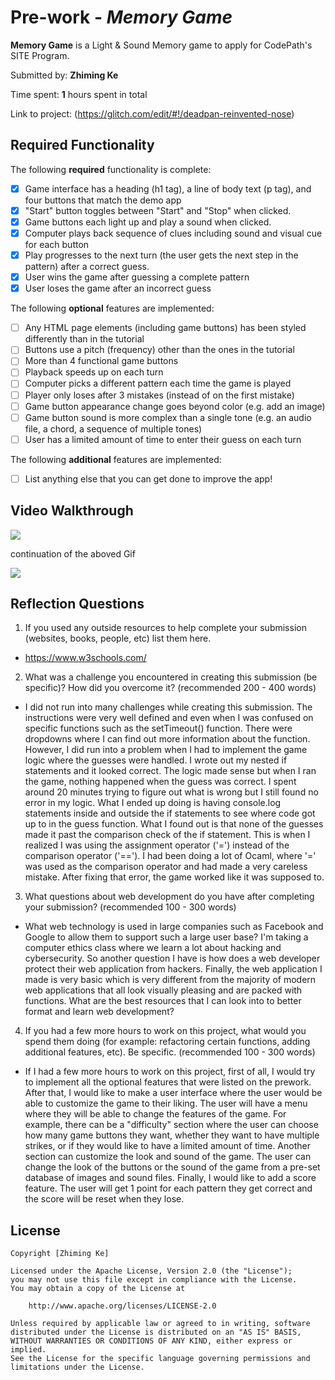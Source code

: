 # Pre-work - _Memory Game_

**Memory Game** is a Light & Sound Memory game to apply for CodePath's SITE Program.

Submitted by: **Zhiming Ke**

Time spent: **1** hours spent in total

Link to project: (https://glitch.com/edit/#!/deadpan-reinvented-nose)

## Required Functionality

The following **required** functionality is complete:

- [x] Game interface has a heading (h1 tag), a line of body text (p tag), and four buttons that match the demo app
- [x] "Start" button toggles between "Start" and "Stop" when clicked.
- [x] Game buttons each light up and play a sound when clicked.
- [x] Computer plays back sequence of clues including sound and visual cue for each button
- [x] Play progresses to the next turn (the user gets the next step in the pattern) after a correct guess.
- [x] User wins the game after guessing a complete pattern
- [x] User loses the game after an incorrect guess

The following **optional** features are implemented:

- [ ] Any HTML page elements (including game buttons) has been styled differently than in the tutorial
- [ ] Buttons use a pitch (frequency) other than the ones in the tutorial
- [ ] More than 4 functional game buttons
- [ ] Playback speeds up on each turn
- [ ] Computer picks a different pattern each time the game is played
- [ ] Player only loses after 3 mistakes (instead of on the first mistake)
- [ ] Game button appearance change goes beyond color (e.g. add an image)
- [ ] Game button sound is more complex than a single tone (e.g. an audio file, a chord, a sequence of multiple tones)
- [ ] User has a limited amount of time to enter their guess on each turn

The following **additional** features are implemented:

- [ ] List anything else that you can get done to improve the app!

## Video Walkthrough

![](https://i.imgur.com/6957eld.gif)

continuation of the aboved Gif

![](https://i.imgur.com/9ddSAHp.gif)


## Reflection Questions

1. If you used any outside resources to help complete your submission (websites, books, people, etc) list them here.

- https://www.w3schools.com/

2. What was a challenge you encountered in creating this submission (be specific)? How did you overcome it? (recommended 200 - 400 words)

- I did not run into many challenges while creating this submission. The instructions were very well defined and even when I was confused on specific functions such as the setTimeout() function. There were dropdowns where I can find out more information about the function. However, I did run into a problem when I had to implement the game logic where the guesses were handled. I wrote out my nested if statements and it looked correct. The logic made sense but when I ran the game, nothing happened when the guess was correct. I spent around 20 minutes trying to figure out what is wrong but I still found no error in my logic. What I ended up doing is having console.log statements inside and outside the if statements to see where code got up to in the guess function. What I found out is that none of the guesses made it past the comparison check of the if statement. This is when I realized I was using the assignment operator ('=') instead of the comparison operator ('=='). I had been doing a lot of Ocaml, where '=' was used as the comparison operator and had made a very careless mistake. After fixing that error, the game worked like it was supposed to.  

3. What questions about web development do you have after completing your submission? (recommended 100 - 300 words)

- What web technology is used in large companies such as Facebook and Google to allow them to support such a large user base? I'm taking a computer ethics class where we learn a lot about hacking and cybersecurity. So another question I have is how does a web developer protect their web application from hackers. Finally, the web application I made is very basic which is very different from the majority of modern web applications that all look visually pleasing and are packed with functions. What are the best resources that I can look into to better format and learn web development?

4. If you had a few more hours to work on this project, what would you spend them doing (for example: refactoring certain functions, adding additional features, etc). Be specific. (recommended 100 - 300 words)

- If I had a few more hours to work on this project, first of all, I would try to implement all the optional features that were listed on the prework. After that, I would like to make a user interface where the user would be able to customize the game to their liking. The user will have a menu where they will be able to change the features of the game. For example, there can be a "difficulty" section where the user can choose how many game buttons they want, whether they want to have multiple strikes, or if they would like to have a limited amount of time. Another section can customize the look and sound of the game. The user can change the look of the buttons or the sound of the game from a pre-set database of images and sound files. Finally, I would like to add a score feature. The user will get 1 point for each pattern they get correct and the score will be reset when they lose.
## License

    Copyright [Zhiming Ke]

    Licensed under the Apache License, Version 2.0 (the "License");
    you may not use this file except in compliance with the License.
    You may obtain a copy of the License at

        http://www.apache.org/licenses/LICENSE-2.0

    Unless required by applicable law or agreed to in writing, software
    distributed under the License is distributed on an "AS IS" BASIS,
    WITHOUT WARRANTIES OR CONDITIONS OF ANY KIND, either express or implied.
    See the License for the specific language governing permissions and
    limitations under the License.

